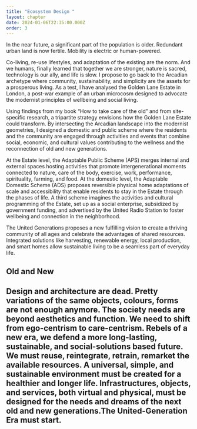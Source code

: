 ```yaml
---
title: "Ecosystem Design "
layout: chapter
date: 2024-01-06T22:35:00.000Z
order: 3
---
```


In the near future, a significant part of the population is older. Redundant
urban land is now fertile. Mobility is electric or human-powered.

Co-living, re-use lifestyles, and adaptation of the existing are the norm. And we humans, finally learned that together we are stronger, nature is sacred, technology is our ally, and life is slow. I propose to go back to the Arcadian archetype where community, sustainability, and simplicity are the assets for a prosperous living. As a test, I have analysed the Golden Lane Estate in London, a post-war example of an urban microcosm designed to advocate the modernist principles of wellbeing and social living.

Using findings from my book “How to take care of the old” and from site-specific research, a tripartite strategy envisions how the Golden Lane Estate could transform. By intersecting the Arcadian landscape into the modernist geometries, I designed a domestic and public scheme where the residents and the community are engaged through activities and events that combine social, economic, and cultural values contributing to the wellness and the reconnection of old and new generations.

At the Estate level, the Adaptable Public Scheme (APS) merges internal and external spaces hosting activities that promote intergenerational moments connected to nature, care of the body, exercise, work, performance, spirituality, farming, and food. At the domestic level, the Adaptable Domestic Scheme (ADS) proposes reversible physical home adaptations of scale and accessibility that enable residents to stay in the Estate through the phases of life. A third scheme imagines the activities and cultural programming of the Estate, set up as a social enterprise, subsidized by government funding, and advertised by the United Radio Station to foster wellbeing and connection in the neighborhood.

The United Generations proposes a new fulfilling vision to create a thriving community of all ages and celebrate the advantages of shared resources. Integrated solutions like harvesting, renewable energy, local production, and smart homes allow sustainable living to be a seamless part of everyday life.

## Old and New

## Design and architecture are dead. Pretty variations of the same objects, colours, forms are not enough anymore. The society needs are beyond aesthetics and function. We need to shift from ego-centrism to care-centrism. Rebels of a new era, we defend a more long-lasting, sustainable, and social-solutions based future. We must reuse, reintegrate, retrain, remarket the available resources. A universal, simple, and sustainable environment must be created for a healthier and longer life. Infrastructures, objects, and services, both virtual and physical, must be designed for the needs and dreams of the next old and new generations.The United-Generation Era must start.
